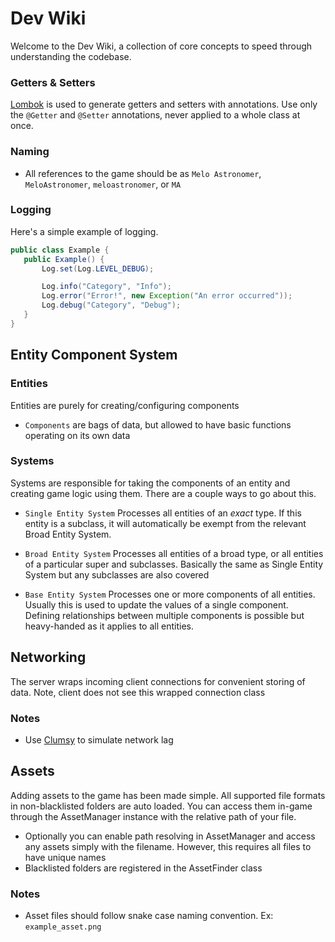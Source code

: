 # Dev Wiki
Welcome to the Dev Wiki, a collection of core concepts to speed through understanding the codebase.




### Getters & Setters
[Lombok](https://github.com/projectlombok/lombok "") is used to generate getters and setters with annotations. Use only the `@Getter` and `@Setter` annotations, never applied to a whole class at once.


### Naming
- All references to the game should be as
  `Melo Astronomer`, `MeloAstronomer`, `meloastronomer`, or `MA`

### Logging
Here's a simple example of logging.
```java
public class Example {
   public Example() {
       Log.set(Log.LEVEL_DEBUG);

       Log.info("Category", "Info");
       Log.error("Error!", new Exception("An error occurred"));
       Log.debug("Category", "Debug");
   }
}
```

## Entity Component System

### Entities
Entities are purely for creating/configuring components



- `Components` are bags of data, but allowed to have basic functions operating on its own data

### Systems
Systems are responsible for taking the components of an entity and creating game logic using them. There are a couple ways to go about this.

- `Single Entity System` Processes all entities of an _exact_ type. If this entity is a subclass, it will automatically be exempt from the relevant Broad Entity System.

- `Broad Entity System` Processes all entities of a broad type, or all entities of a particular super and subclasses. Basically the same as Single Entity System but any subclasses are also covered

- `Base Entity System` Processes one or more components of all entities. Usually this is used to update the values of a single component. Defining relationships between multiple components is possible but heavy-handed as it applies to all entities.

## Networking
The server wraps incoming client connections for convenient storing of data.
Note, client does not see this wrapped connection class


### Notes
- Use [Clumsy](https://github.com/jagt/clumsy "") to simulate network lag


## Assets
Adding assets to the game has been made simple. All supported file formats in non-blacklisted folders are auto loaded. You can access them in-game through the AssetManager instance with the relative path of your file.

- Optionally you can enable path resolving in AssetManager and access any assets simply with the filename. However, this requires all files to have unique names
- Blacklisted folders are registered in the AssetFinder class

### Notes
- Asset files should follow snake case naming convention. Ex: `example_asset.png`
